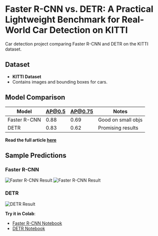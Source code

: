 # Faster R-CNN vs. DETR: A Practical Lightweight Benchmark for Real-World Car Detection on KITTI
Car detection project comparing Faster R-CNN and DETR on the KITTI dataset.

## Dataset
- **KITTI Dataset**
- Contains images and bounding boxes for cars.

## Model Comparison
| Model        | AP@0.5 | AP@0.75 | Notes               |
|--------------|--------|---------|---------------------|
| Faster R-CNN | 0.88   | 0.69    | Good on small objs  |
| DETR         | 0.83   | 0.62    | Promising results   |

**Read the full article [here](https://medium.com/your-article-url)**

## Sample Predictions

### Faster R-CNN
![Faster R-CNN Result](https://github.com/Monisha-RK10/Faster-R-CNN-vs.-DETR-A-Practical-Lightweight-Benchmark-for-Real-World-Car-Detection-on-KITTI/blob/main/results/Faster_R-CNN/prediction1.png)
![Faster R-CNN Result](https://github.com/Monisha-RK10/Faster-R-CNN-vs.-DETR-A-Practical-Lightweight-Benchmark-for-Real-World-Car-Detection-on-KITTI/blob/main/results/Faster_R-CNN/prediction2.png)

### DETR
![DETR Result](result_detr/sample1.png)

 **Try it in Colab**:
- [Faster R-CNN Notebook](link)
- [DETR Notebook](link)

